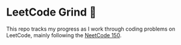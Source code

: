# LeetCode Grind 🧠

This repo tracks my progress as I work through coding problems on LeetCode, mainly following the [NeetCode 150](https://neetcode.io/).
